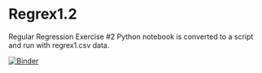 # Regrex1.2
Regular Regression Exercise #2 Python notebook is converted to a script and run with regrex1.csv data.

[![Binder](https://mybinder.org/badge_logo.svg)](https://mybinder.org/v2/gh/Ellyssa-Sherman/regrex1_Python_script.git/HEAD)
